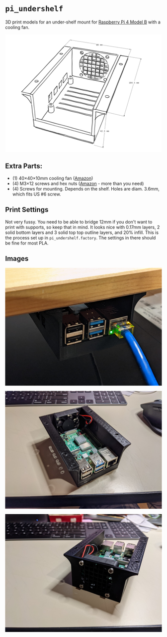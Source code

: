 # `pi_undershelf`

3D print models for an under-shelf mount for [Raspberry Pi 4 Model B](https://www.raspberrypi.org/products/raspberry-pi-4-model-b/) with a cooling fan.

![Pointless Fake Technical Drawing](/img/pi_undershelf.png)

## Extra Parts:

 * (1) 40×40×10mm cooling fan ([Amazon](https://www.amazon.com/gp/product/B07X6CXQLN/))
 * (4) M3×12 screws and hex nuts ([Amazon](https://www.amazon.com/gp/product/B0734NVR48/) - more than you need)
 * (4) Screws for mounting. Depends on the shelf. Holes are diam. 3.6mm, which fits US #6 screw.

## Print Settings

Not very fussy. You need to be able to bridge 12mm if you don't want to print with supports, so keep that in mind. It looks nice with 0.17mm layers, 2 solid bottom layers and  3 solid top top outline layers, and 20% infill. This is the process set up in `pi_undershelf.factory`. The settings in there should be fine for most PLA.

## Images

![Mounted](/img/mounted.jpg)

![Top](/img/top.jpg)

![Back](/img/back.jpg)
